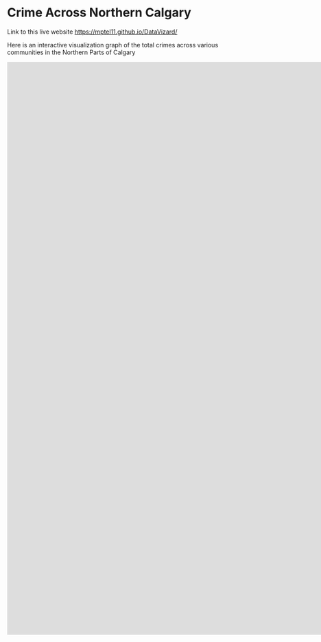 # Crime Across Northern Calgary

Link to this live website https://mptel11.github.io/DataVizard/

Here is an interactive visualization graph of the total crimes across various communities in the Northern Parts of Calgary

<iframe width="2155.0316203433063" height="1335" seamless frameborder="0" scrolling="no" src="https://docs.google.com/spreadsheets/d/e/2PACX-1vRrMZOzLXYKZsbmRRz_Sl8Eg9byl-Ap7raOY0RlCzK-wA74oBZsunlEYslUw5dGSCQGo9jSG9ulmXew/pubchart?oid=1630379694&amp;format=interactive"></iframe>
